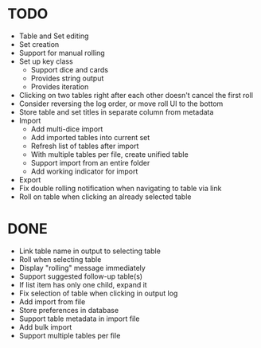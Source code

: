 # TODO
* Table and Set editing
* Set creation
* Support for manual rolling
* Set up key class
  * Support dice and cards
  * Provides string output
  * Provides iteration
* Clicking on two tables right after each other doesn't cancel the first roll
* Consider reversing the log order, or move roll UI to the bottom
* Store table and set titles in separate column from metadata
* Import
  * Add multi-dice import
  * Add imported tables into current set
  * Refresh list of tables after import
  * With multiple tables per file, create unified table
  * Support import from an entire folder
  * Add working indicator for import
* Export
* Fix double rolling notification when navigating to table via link
* Roll on table when clicking an already selected table

# DONE
* Link table name in output to selecting table
* Roll when selecting table
* Display "rolling" message immediately
* Support suggested follow-up table(s)
* If list item has only one child, expand it
* Fix selection of table when clicking in output log
* Add import from file
* Store preferences in database
* Support table metadata in import file
* Add bulk import
* Support multiple tables per file
